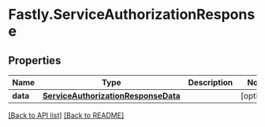 # Fastly.ServiceAuthorizationResponse

## Properties

Name | Type | Description | Notes
------------ | ------------- | ------------- | -------------
**data** | [**ServiceAuthorizationResponseData**](ServiceAuthorizationResponseData.md) |  | [optional] 


[[Back to API list]](../../README.md#endpoints) [[Back to README]](../../README.md)
